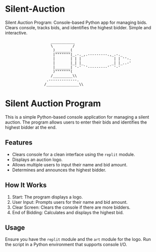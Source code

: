 # Silent-Auction
Silent Auction Program: Console-based Python app for managing bids. Clears console, tracks bids, and identifies the highest bidder. Simple and interactive.

                         ___________
                         \         /
                          )_______(
                          |"""""""|_.-._,.---------.,_.-._
                          |       | | |               | | ''-.
                          |       |_| |_             _| |_..-'
                          |_______| '-' `'---------'` '-'
                          )"""""""(
                         /_________\\
                       .-------------.
                      /_______________\\
# Silent Auction Program

This is a simple Python-based console application for managing a silent auction. The program allows users to enter their bids and identifies the highest bidder at the end.

## Features
- Clears console for a clean interface using the `replit` module.
- Displays an auction logo.
- Allows multiple users to input their name and bid amount.
- Determines and announces the highest bidder.

## How It Works
1. Start: The program displays a logo.
2. User Input: Prompts users for their name and bid amount.
3. Clear Screen: Clears the console if there are more bidders.
4. End of Bidding: Calculates and displays the highest bid.

## Usage
Ensure you have the `replit` module and the `art` module for the logo. Run the script in a Python environment that supports console I/O.


